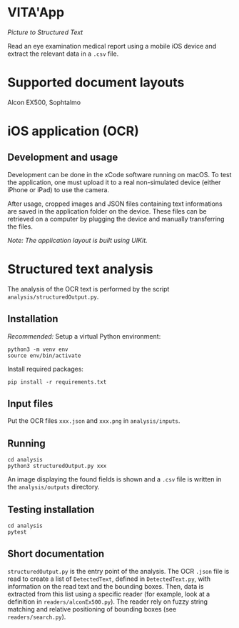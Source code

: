 # VITA'App

_Picture to Structured Text_

Read an eye examination medical report using a mobile iOS device and extract the relevant data in a `.csv` file.


# Supported document layouts

Alcon EX500, Sophtalmo


# iOS application (OCR)

## Development and usage

Development can be done in the xCode software running on macOS. To test the application, one must upload it to a real non-simulated device (either iPhone or iPad) to use the camera.

After usage, cropped images and JSON files containing text informations are saved in the application folder on the device. These files can be retrieved on a computer by plugging the device and manually transferring the files.

_Note: The application layout is built using UIKit._


# Structured text analysis

The analysis of the OCR text is performed by the script `analysis/structuredOutput.py`.

## Installation

_Recommended:_ Setup a virtual Python environment:
```
python3 -m venv env
source env/bin/activate
```
Install required packages:
```
pip install -r requirements.txt
```

## Input files

Put the OCR files `xxx.json` and `xxx.png` in `analysis/inputs`.

## Running

```
cd analysis
python3 structuredOutput.py xxx
```

An image displaying the found fields is shown and a `.csv` file is written in the `analysis/outputs` directory.

## Testing installation
```
cd analysis
pytest
```

## Short documentation

`structuredOutput.py` is the entry point of the analysis. The OCR `.json` file is read to create a list of `DetectedText`, defined in `DetectedText.py`, with information on the read text and the bounding boxes. Then, data is extracted from this list using a specific reader (for example, look at a definition in `readers/alconEx500.py`). The reader rely on fuzzy string matching and relative positioning of bounding boxes (see `readers/search.py`).

